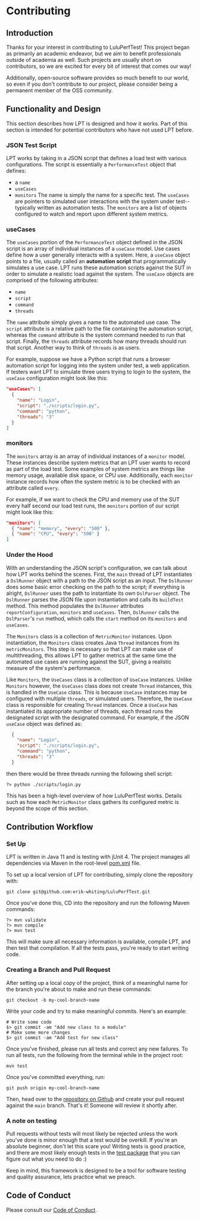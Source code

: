 # Contributing

## Introduction
Thanks for your interest in contributing to LuluPerfTest! This project began as primarily an academic
endeavor, but we aim to benefit professionals outside of academia as well. Such projects are usually
short on contributors, so we are excited for every bit of interest that comes our way!

Additionally, open-source software provides so much benefit to our world, so even if you don't contribute
to our project, please consider being a permanent member of the OSS community.

## Functionality and Design
This section describes how LPT is designed and how it works. Part of this section is intended for potential
contributors who have not used LPT before.

### JSON Test Script
LPT works by taking in a JSON script that defines a load test with various configurations.
The script is essentially a `PerformanceTest` object that defines:
* a `name`
* `useCases`
* `monitors`
The name is simply the name for a specific test. The `useCases` are pointers to simulated
user interactions with the system under test--typically written as automation tests. The
`monitors` are a list of objects configured to watch and report upon different system
metrics.

### useCases
The `useCases` portion of the `PerformanceTest` object defined in the JSON script is an array of
individual instances of a `useCase` model. Use cases define how a user generally interacts
with a system. Here, a `useCase` object points to a file, usually called an **automation script**
that programmatically simulates a use case. LPT runs these automation scripts against the SUT
in order to simulate a realistic load against the system. The `useCase` objects are comprised
of the following attributes:
* `name`
*  `script`
* `command`
* `threads`

The `name` attribute simply gives a name to the automated use case. The `script` attribute
is a relative path to the file containing the automation script, whereas the `command` attribute
is the system command needed to run that script. Finally, the `threads` attribute records how
many threads should run that script. Another way to think of `threads` is as users.

For example, suppose we have a Python script that runs a browser automation script for logging
into the system under test, a web application. If testers want LPT to simulate three users trying
to login to the system, the `useCase` configuration might look like this:
```json
"useCases": [
  {
    "name": "Login",
    "script": "./scripts/login.py",
    "command": "python",
    "threads": "3"
  }
]
```
### monitors
The `monitors` array is an array of individual instances of a `monitor` model. These instances
describe system metrics that an LPT user wants to record as part of the load test. Some examples
of system metrics are things like memory usage, available disk space, or CPU use. Additionally,
each `monitor` instance records how often the system metric is to be checked with an attribute
called `every`.

For example, if we want to check the CPU and memory use of the SUT every half second our load test runs,
the `monitors` portion of our script might look like this:
```json
"monitors": [
  { "name": "memory", "every": "500" },
  { "name": "CPU", "every": "500" }
]
```
### Under the Hood
With an understanding the JSON script's configuration, we can talk about how LPT works behind the scenes.
First, the `main` thread of LPT instantiates a `DslRunner` object with a path to the JSON script as
an input. The `DslRunner` does some basic error checking on the path to the script; if everything is
alright, `DslRunner` uses the path to instantiate its own `DslParser` object. The `DslRunner` parses the
JSON file upon instantiation and calls its `buildTest` method. This method populates the `DslRunner`
attributes `reportConfiguration`, `monitors` and `useCases`. Then, `DslRunner` calls the `DslParser`'s
`run` method, which calls the `start` method on its `monitors` and `useCases`.

The `Monitors` class is a collection of `MetricMonitor` instances. Upon instantiation, the `Monitors`
class creates Java `Thread` instances from its `metricMonitors`. This step is necessary so that LPT
can make use of multithreading, this allows LPT to gather metrics at the same time the automated use cases
are running against the SUT, giving a realistic measure of the system's performance.

Like `Monitors`, the `UseCases` class is a collection of `UseCase` instances. Unlike `Monitors` however,
the `UseCases` class does not create `Thread` instances, this is handled in the `UseCase` class. This is
because `UseCase` instances may be configured with multiple `threads`, or simulated users. Therefore,
the `UseCase` class is responsible for creating `Thread` instances. Once a `UseCase` has instantiated its
appropriate number of threads, each thread runs the designated script with the designated command. For
example, if the JSON `useCase` object was defined as:
```json
  {
    "name": "Login",
    "script": "./scripts/login.py",
    "command": "python",
    "threads": "3"
  }
```
then there would be three threads running the following shell script:
```shell script
?> python ./scripts/login.py
```

This has been a high-level overview of how LuluPerfTest works. Details such as how each `MetricMonitor`
class gathers its configured metric is beyond the scope of this section.

## Contribution Workflow

### Set Up
LPT is written in Java 11 and is testing with jUnit 4. The project manages all dependencies via
Maven in the root-level [pom.xml](pom.xml) file.

To set up a local version of LPT for contributing, simply clone the repository with:
```shell script
git clone git@github.com:erik-whiting/LuluPerfTest.git
``` 
Once you've done this, CD into the repository and run the following Maven commands:

```shell script
?> mvn validate
?> mvn compile
?> mvn test
```
This will make sure all necessary information is available, compile LPT, and then test that compilation.
If all the tests pass, you're ready to start writing code.

### Creating a Branch and Pull Request
After setting up a local copy of the project, think of a meaningful name for the branch you're about to
make and run these commands:

`git checkout -b my-cool-branch-name`

Write your code and try to make meaningful commits. Here's an example:

```shell script
# Write some code
$> git commit -am "Add new class to a module"
# Make some more changes
$> git commit -am "Add test for new class"
 ```

Once you've finished, please run all tests and correct any new failures. To run
all tests, run the following from the terminal while in the project root:

`mvn test`

Once you've committed everything, run:

`git push origin my-cool-branch-name`

Then, head over to the [repository on Github](https://github.com/erik-whiting/LuluPerfTest)
and create your pull request against the `main` branch. That's it! Someone will review it shortly after.

### A note on testing

Pull requests without tests will most likely be rejected unless the work
you've done is minor enough that a test would be overkill. If you're an
absolute beginner, don't let this scare you! Writing tests is good practice,
and there are most likely enough tests in the [test package](src/test)
that you can figure out what you need to do :)

Keep in mind, this framework is designed to be a tool for software testing
and quality assurance, lets practice what we preach.

## Code of Conduct
Please consult our [Code of Conduct](CODE_OF_CONDUCT.md).
